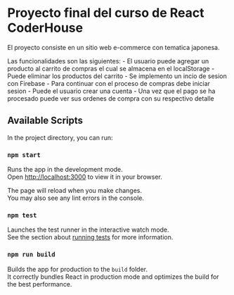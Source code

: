 # Proyecto final del curso de React CoderHouse
El proyecto consiste en un sitio web e-commerce con tematica japonesa.

Las funcionalidades son las siguientes:
    - El usuario puede agregar un producto al carrito de compras el cual se almacena en el localStorage
    - Puede eliminar los productos del carrito
    - Se implemento un incio de sesion con Firebase
    - Para continuar con el proceso de compras debe iniciar sesion
    - Puede el usuario crear una cuenta
    - Una vez que el pago se ha procesado puede ver sus ordenes de compra con su respectivo detalle


## Available Scripts

In the project directory, you can run:

### `npm start`

Runs the app in the development mode.\
Open [http://localhost:3000](http://localhost:3000) to view it in your browser.

The page will reload when you make changes.\
You may also see any lint errors in the console.

### `npm test`

Launches the test runner in the interactive watch mode.\
See the section about [running tests](https://facebook.github.io/create-react-app/docs/running-tests) for more information.

### `npm run build`

Builds the app for production to the `build` folder.\
It correctly bundles React in production mode and optimizes the build for the best performance.


